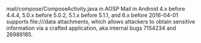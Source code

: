 mail/compose/ComposeActivity.java in AOSP Mail in Android 4.x before 4.4.4, 5.0.x before 5.0.2, 5.1.x before 5.1.1, and 6.x before 2016-04-01 supports file:///data attachments, which allows attackers to obtain sensitive information via a crafted application, aka internal bugs 7154234 and 26989185.